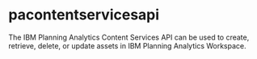 # pacontentservicesapi
The IBM Planning Analytics Content Services API can be used to create, retrieve, delete, or update assets in IBM Planning Analytics Workspace.
